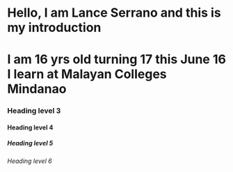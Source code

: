 # Hello, I am Lance Serrano and this is my introduction

# I am 16 yrs old turning 17 this June 16 I learn at Malayan Colleges Mindanao

### Heading level 3
#### Heading level 4
##### Heading level 5
###### Heading level 6
